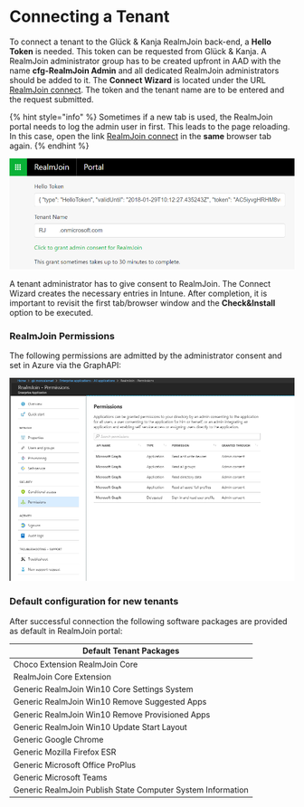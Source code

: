 # Connecting a Tenant

To connect a tenant to the Glück & Kanja RealmJoin back-end, a **Hello Token** is needed. This token can be requested from Glück & Kanja. A RealmJoin administrator group has to be created upfront in AAD with the name **cfg-RealmJoin Admin** and all dedicated RealmJoin administrators should be added to it. The **Connect Wizard** is located under the URL [RealmJoin connect](https://realmjoin-web.azurewebsites.net/global/graph). The token and the tenant name are to be entered and the request submitted.

{% hint style="info" %}
Sometimes if a new tab is used, the RealmJoin portal needs to log the admin user in first. This leads to the page reloading. In this case, open the link [RealmJoin connect](https://realmjoin-web.azurewebsites.net/global/graph) in the **same** browser tab again.
{% endhint %}

![](<../.gitbook/assets/rj-connect-tenant (1) (1).png>)

A tenant administrator has to give consent to RealmJoin. The Connect Wizard creates the necessary entries in Intune. After completion, it is important to revisit the first tab/browser window and the **Check\&Install** option to be executed.

### RealmJoin Permissions

The following permissions are admitted by the administrator consent and set in Azure via the GraphAPI:

![](<../.gitbook/assets/rj-realmjoin-permissions (1) (1).png>)

### Default configuration for new tenants

After successful connection the following software packages are provided as default in RealmJoin portal:

| Default Tenant Packages                                     |
| ----------------------------------------------------------- |
| Choco Extension RealmJoin Core                              |
| RealmJoin Core Extension                                    |
| Generic RealmJoin Win10 Core Settings System                |
| Generic RealmJoin Win10 Remove Suggested Apps               |
| Generic RealmJoin Win10 Remove Provisioned Apps             |
| Generic RealmJoin Win10 Update Start Layout                 |
| Generic Google Chrome                                       |
| Generic Mozilla Firefox ESR                                 |
| Generic Microsoft Office ProPlus                            |
| Generic Microsoft Teams                                     |
| Generic RealmJoin Publish State Computer System Information |
